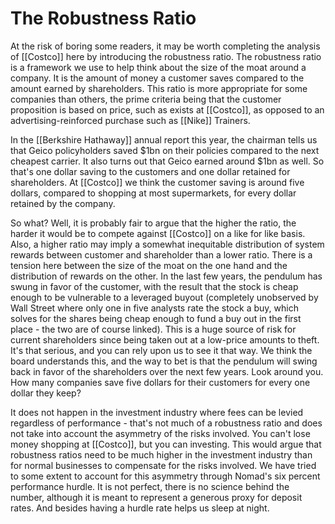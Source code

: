 # The Robustness Ratio

At the risk of boring some readers, it may be worth completing the analysis of [[Costco]] here by introducing the robustness ratio. The robustness ratio is a framework we use to help think about the size of the moat around a company. It is the amount of money a customer saves compared to the amount earned by shareholders. This ratio is more appropriate for some companies than others, the prime criteria being that the customer proposition is based on price, such as exists at [[Costco]], as opposed to an advertising-reinforced purchase such as [[Nike]] Trainers.

In the [[Berkshire Hathaway]] annual report this year, the chairman tells us that Geico policyholders saved $1bn on their policies compared to the next cheapest carrier. It also turns out that Geico earned around $1bn as well. So that's one dollar saving to the customers and one dollar retained for shareholders. At [[Costco]] we think the customer saving is around five dollars, compared to shopping at most supermarkets, for every dollar retained by the company.

So what? Well, it is probably fair to argue that the higher the ratio, the harder it would be to compete against [[Costco]] on a like for like basis. Also, a higher ratio may imply a somewhat inequitable distribution of system rewards between customer and shareholder than a lower ratio. There is a tension here between the size of the moat on the one hand and the distribution of rewards on the other. In the last few years, the pendulum has swung in favor of the customer, with the result that the stock is cheap enough to be vulnerable to a leveraged buyout (completely unobserved by Wall Street where only one in five analysts rate the stock a buy, which solves for the shares being cheap enough to fund a buy out in the first place - the two are of course linked). This is a huge source of risk for current shareholders since being taken out at a low-price amounts to theft. It's that serious, and you can rely upon us to see it that way. We think the board understands this, and the way to bet is that the pendulum will swing back in favor of the shareholders over the next few years. Look around you. How many companies save five dollars for their customers for every one dollar they keep?

It does not happen in the investment industry where fees can be levied regardless of performance - that's not much of a robustness ratio and does not take into account the asymmetry of the risks involved. You can't lose money shopping at [[Costco]], but you can investing. This would argue that robustness ratios need to be much higher in the investment industry than for normal businesses to compensate for the risks involved. We have tried to some extent to account for this asymmetry through Nomad's six percent performance hurdle. It is not perfect, there is no science behind the number, although it is meant to represent a generous proxy for deposit rates. And besides having a hurdle rate helps us sleep at night.